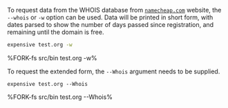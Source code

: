 To request data from the WHOIS database from [`namecheap.com`](https://nameexpensive.com) website, the `--whois` or `-w` option can be used. Data will be printed in short form, with dates parsed to show the number of days passed since registration, and remaining until the domain is free.

```sh
expensive test.org -w
```

%FORK-fs src/bin test.org -w%

To request the extended form, the `--Whois` argument needs to be supplied.

<code>expensive test.org --Whois</code>

%FORK-fs src/bin test.org --Whois%